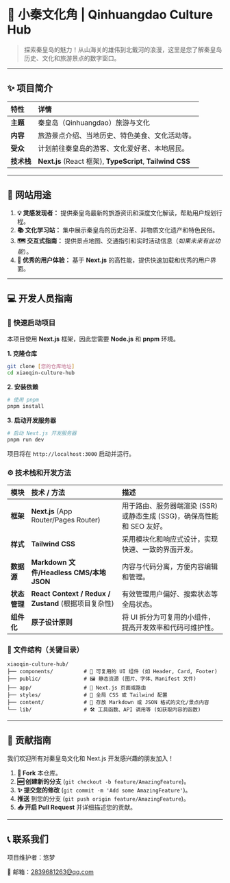 # 📜 小秦文化角 | Qinhuangdao Culture Hub

> 探索秦皇岛的魅力！从山海关的雄伟到北戴河的浪漫，这里是您了解秦皇岛历史、文化和旅游景点的数字窗口。

---

## ✨ 项目简介

| 特性      | 详情                                                       |
|:--------|:---------------------------------------------------------|
| **主题**  | 秦皇岛（Qinhuangdao）旅游与文化                                    |
| **内容**  | 旅游景点介绍、当地历史、特色美食、文化活动等。                                  |
| **受众**  | 计划前往秦皇岛的游客、文化爱好者、本地居民。                                   |
| **技术栈** | **Next.js** (React 框架), **TypeScript**, **Tailwind CSS** |

---

## 🎯 网站用途

1.  **💡 灵感发现者：** 提供秦皇岛最新的旅游资讯和深度文化解读，帮助用户规划行程。
2.  **📚 文化学习站：** 集中展示秦皇岛的历史沿革、非物质文化遗产和特色民俗。
3.  **🗺️ 交互式指南：** 提供景点地图、交通指引和实时活动信息（*如果未来有此功能*）。
4.  **📱 优秀的用户体验：** 基于 **Next.js** 的高性能，提供快速加载和优秀的用户界面。

---

## 💻 开发人员指南

### 🚀 快速启动项目

本项目使用 **Next.js** 框架，因此您需要 **Node.js** 和 **pnpm** 环境。

**1. 克隆仓库**

```bash
git clone [您的仓库地址]
cd xiaoqin-culture-hub
````

**2. 安装依赖**

```bash
# 使用 pnpm
pnpm install
```

**3. 启动开发服务器**

```bash
# 启动 Next.js 开发服务器
pnpm run dev
```

项目将在 `http://localhost:3000` 启动并运行。

### ⚙️ 技术栈和开发方法

| 模块       | 技术 / 方法                                       | 描述                                           |
|:---------|:----------------------------------------------|:---------------------------------------------|
| **框架**   | **Next.js** (App Router/Pages Router)         | 用于路由、服务器端渲染 (SSR) 或静态生成 (SSG)，确保高性能和 SEO 友好。 |
| **样式**   | **Tailwind CSS**                              | 采用模块化和响应式设计，实现快速、一致的界面开发。                    |
| **数据源**  | **Markdown 文件/Headless CMS/本地 JSON**          | 内容与代码分离，方便内容编辑和管理。                           |
| **状态管理** | **React Context / Redux / Zustand** (根据项目复杂性) | 有效管理用户偏好、搜索状态等全局状态。                          |
| **组件化**  | **原子设计原则**                                    | 将 UI 拆分为可复用的小组件，提高开发效率和代码可维护性。               |

### 📂 文件结构（关键目录）

```
xiaoqin-culture-hub/
├── components/          # 🧩 可复用的 UI 组件 (如 Header, Card, Footer)
├── public/              # 🖼️ 静态资源 (图片、字体、Manifest 文件)
├── app/                 # 📄 Next.js 页面或路由
├── styles/              # 🎨 全局 CSS 或 Tailwind 配置
├── content/             # 📝 存放 Markdown 或 JSON 格式的文化/景点内容
└── lib/                 # 🛠️ 工具函数、API 调用等 (如获取内容的函数)
```

-----

## 🤝 贡献指南

我们欢迎所有对秦皇岛文化和 Next.js 开发感兴趣的朋友加入！

1.  **🍴 Fork** 本仓库。
2.  **🆕 创建新的分支** (`git checkout -b feature/AmazingFeature`)。
3.  **✨ 提交您的修改** (`git commit -m 'Add some AmazingFeature'`)。
4.  **推送** 到您的分支 (`git push origin feature/AmazingFeature`)。
5.  **📥 开启 Pull Request** 并详细描述您的贡献。

-----

## 📞 联系我们

项目维护者：悠梦

📧 邮箱：2839681263@qq.com